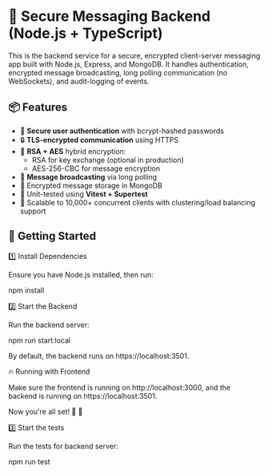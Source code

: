 # 🔐 Secure Messaging Backend (Node.js + TypeScript)

This is the backend service for a secure, encrypted client-server messaging app built with Node.js, Express, and MongoDB. It handles authentication, encrypted message broadcasting, long polling communication (no WebSockets), and audit-logging of events.

## 📦 Features

- 🔐 **Secure user authentication** with bcrypt-hashed passwords
- 🔒 **TLS-encrypted communication** using HTTPS
- 🔐 **RSA + AES** hybrid encryption:
  - RSA for key exchange (optional in production)
  - AES-256-CBC for message encryption
- 📡 **Message broadcasting** via long polling
- 🧾 Encrypted message storage in MongoDB
- 🧪 Unit-tested using **Vitest + Supertest**
- 🧠 Scalable to 10,000+ concurrent clients with clustering/load balancing support

## 🚀 Getting Started

1️⃣ Install Dependencies

Ensure you have Node.js installed, then run:

npm install

2️⃣ Start the Backend

Run the backend server:

npm run start:local

By default, the backend runs on https://localhost:3501.

🔥 Running with Frontend

Make sure the frontend is running on http://localhost:3000, and the backend is running on https://localhost:3501.

Now you're all set! 🎯 🚀

3️⃣ Start the tests

Run the tests for backend server:

npm run test
 


